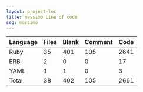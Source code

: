```yaml
---
layout: project-loc
title: massimo Line of code
ssg: massimo
---
```

<div class="table-responsive">
<table class="table">
<thead><tr>
<th>Language</th>
<th>Files</th>
<th>Blank</th>
<th>Comment</th>
<th>Code</th>
</tr></thead><tbody>
<tr><td>Ruby</td><td> 35</td><td> 401</td><td> 105</td><td> 2641</td></tr>
<tr><td>ERB</td><td> 2</td><td> 0</td><td> 0</td><td> 17</td></tr>
<tr><td>YAML</td><td> 1</td><td> 1</td><td> 0</td><td> 3</td></tr>
<tr><td>Total</td><td>38</td><td>402</td><td>105</td><td>2661</td></tr>
</tbody></table></div>
